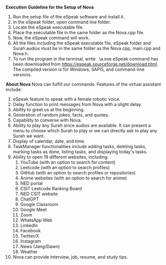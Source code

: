 **Execution Guideline for the Setup of Nova**
1. Run the setup file of the eSpeak software and install it.
2. In the eSpeak folder, open command line folder.
3. Locate the eSpeak executable file.
4. Place the executable file in the same folder as the Nova.cpp file.
5. Now, the eSpeak command will work.
6. All the files including the eSpeak executable file, eSpeak folder and Surah audios must be in the same folder as the Nova.cpp, main.cpp and Nova.h.
7. To run the program in the terminal, write:
   .\a.exe
eSpeak command has been downloaded from https://espeak.sourceforge.net/download.html. The compiled version is for Windows, SAPI5, and command-line versions.


**About Nova**
Nova can fulfill our commands. Features of the virtual assistant include:

1. eSpeak feature to speak with a female robotic voice.
2. Delay function to print messages from Nova with a slight delay.
3. Ability to greet us at the beginning.
4. Generation of random jokes, facts, and quotes.
5. Capability to converse with Nova.
6. Ability to play any Surah since audios are available. It can present a menu to choose which Surah to play or we can directly ask to play any Surah we want.
7. Display of calendar, date, and time.
8. TaskManager functionalities include adding tasks, deleting tasks, marking tasks as done, listing tasks, and displaying today's tasks.
9. Ability to open 19 different websites, including:
   1. YouTube (with an option to search for content)
   2. Leetcode (with an option to search profiles)
   3. GitHub (with an option to search profiles or repositories)
   4. Anime websites (with an option to search for anime)
   5. NED portal
   6. CSIT Leetcode Ranking Board
   7. NED CSIT website
   8. ChatGPT
   9. Google Classroom
   10. Google Meet
   11. Zoom
   12. WhatsApp Web
   13. LinkedIn
   14. Facebook
   15. Twitter/X
   16. Instagram
   17. News (Jang/Dawn)
   18. Weather
10. Nova can provide interview, job, resume, and study tips.
